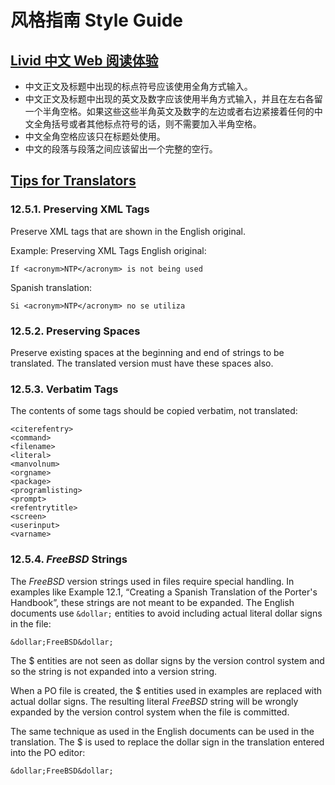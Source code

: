 # 风格指南 Style Guide

## [Livid 中文 Web 阅读体验](https://web.archive.org/web/20120513134359/http://www.livid.cn/doc_view.php?doc_id=5332)

- 中文正文及标题中出现的标点符号应该使用全角方式输入。
- 中文正文及标题中出现的英文及数字应该使用半角方式输入，并且在左右各留一个半角空格。如果这些这些半角英文及数字的左边或者右边紧接着任何的中文全角括号或者其他标点符号的话，则不需要加入半角空格。
- 中文全角空格应该只在标题处使用。
- 中文的段落与段落之间应该留出一个完整的空行。

## [Tips for Translators](https://www.freebsd.org/doc/en_US.ISO8859-1/books/fdp-primer/po-translations-tips.html)

### 12.5.1. Preserving XML Tags
Preserve XML tags that are shown in the English original.

Example: Preserving XML Tags
English original:
```
If <acronym>NTP</acronym> is not being used
```
Spanish translation:
```
Si <acronym>NTP</acronym> no se utiliza
```

### 12.5.2. Preserving Spaces
Preserve existing spaces at the beginning and end of strings to be translated. The translated version must have these spaces also.

### 12.5.3. Verbatim Tags
The contents of some tags should be copied verbatim, not translated:

```
<citerefentry>
<command>
<filename>
<literal>
<manvolnum>
<orgname>
<package>
<programlisting>
<prompt>
<refentrytitle>
<screen>
<userinput>
<varname>
```

### 12.5.4. $FreeBSD$ Strings
The $FreeBSD$ version strings used in files require special handling. In examples like Example 12.1, “Creating a Spanish Translation of the Porter's Handbook”, these strings are not meant to be expanded. The English documents use `&dollar;` entities to avoid including actual literal dollar signs in the file:
```
&dollar;FreeBSD&dollar;
```
The &dollar; entities are not seen as dollar signs by the version control system and so the string is not expanded into a version string.

When a PO file is created, the &dollar; entities used in examples are replaced with actual dollar signs. The resulting literal $FreeBSD$ string will be wrongly expanded by the version control system when the file is committed.

The same technique as used in the English documents can be used in the translation. The &dollar; is used to replace the dollar sign in the translation entered into the PO editor:
```
&dollar;FreeBSD&dollar;
```
